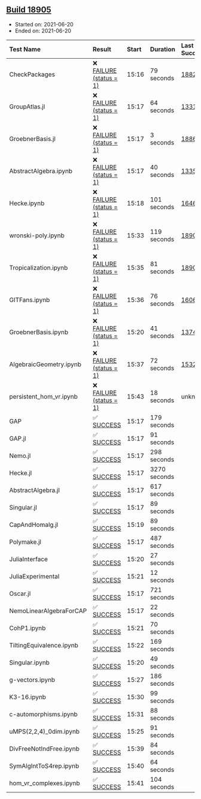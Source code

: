 ## [Build 18905](https://oscarci.mathematik.uni-kl.de/job/oscar/18905/)

* Started on: 2021-06-20
* Ended on: 2021-06-20

| Test Name    | Result | Start | Duration | Last Success | First Failure |
|:-------------|:-------|:------|:---------|:-------------|:--------------|
| CheckPackages | ❌ [FAILURE (status = 1)](https://oscarci.mathematik.uni-kl.de/job/oscar/18905/artifact/logs/build-18905/CheckPackages.log) | 15:16 | 79 seconds | [18822](https://oscarci.mathematik.uni-kl.de/job/oscar/18822/) | [18823](https://oscarci.mathematik.uni-kl.de/job/oscar/18823/) |
| GroupAtlas.jl | ❌ [FAILURE (status = 1)](https://oscarci.mathematik.uni-kl.de/job/oscar/18905/artifact/logs/build-18905/GroupAtlas.jl.log) | 15:17 | 64 seconds | [13311](https://oscarci.mathematik.uni-kl.de/job/oscar/13311/) | [13312](https://oscarci.mathematik.uni-kl.de/job/oscar/13312/) |
| GroebnerBasis.jl | ❌ [FAILURE (status = 1)](https://oscarci.mathematik.uni-kl.de/job/oscar/18905/artifact/logs/build-18905/GroebnerBasis.jl.log) | 15:17 | 3 seconds | [18864](https://oscarci.mathematik.uni-kl.de/job/oscar/18864/) | [18865](https://oscarci.mathematik.uni-kl.de/job/oscar/18865/) |
| AbstractAlgebra.ipynb | ❌ [FAILURE (status = 1)](https://oscarci.mathematik.uni-kl.de/job/oscar/18905/artifact/logs/build-18905/AbstractAlgebra.ipynb.log) | 15:17 | 40 seconds | [13355](https://oscarci.mathematik.uni-kl.de/job/oscar/13355/) | [13356](https://oscarci.mathematik.uni-kl.de/job/oscar/13356/) |
| Hecke.ipynb | ❌ [FAILURE (status = 1)](https://oscarci.mathematik.uni-kl.de/job/oscar/18905/artifact/logs/build-18905/Hecke.ipynb.log) | 15:18 | 101 seconds | [16463](https://oscarci.mathematik.uni-kl.de/job/oscar/16463/) | [16464](https://oscarci.mathematik.uni-kl.de/job/oscar/16464/) |
| wronski-poly.ipynb | ❌ [FAILURE (status = 1)](https://oscarci.mathematik.uni-kl.de/job/oscar/18905/artifact/logs/build-18905/wronski-poly.ipynb.log) | 15:33 | 119 seconds | [18904](https://oscarci.mathematik.uni-kl.de/job/oscar/18904/) | [18905](https://oscarci.mathematik.uni-kl.de/job/oscar/18905/) |
| Tropicalization.ipynb | ❌ [FAILURE (status = 1)](https://oscarci.mathematik.uni-kl.de/job/oscar/18905/artifact/logs/build-18905/Tropicalization.ipynb.log) | 15:35 | 81 seconds | [18904](https://oscarci.mathematik.uni-kl.de/job/oscar/18904/) | [18905](https://oscarci.mathematik.uni-kl.de/job/oscar/18905/) |
| GITFans.ipynb | ❌ [FAILURE (status = 1)](https://oscarci.mathematik.uni-kl.de/job/oscar/18905/artifact/logs/build-18905/GITFans.ipynb.log) | 15:36 | 76 seconds | [16068](https://oscarci.mathematik.uni-kl.de/job/oscar/16068/) | [16069](https://oscarci.mathematik.uni-kl.de/job/oscar/16069/) |
| GroebnerBasis.ipynb | ❌ [FAILURE (status = 1)](https://oscarci.mathematik.uni-kl.de/job/oscar/18905/artifact/logs/build-18905/GroebnerBasis.ipynb.log) | 15:20 | 41 seconds | [13748](https://oscarci.mathematik.uni-kl.de/job/oscar/13748/) | [13749](https://oscarci.mathematik.uni-kl.de/job/oscar/13749/) |
| AlgebraicGeometry.ipynb | ❌ [FAILURE (status = 1)](https://oscarci.mathematik.uni-kl.de/job/oscar/18905/artifact/logs/build-18905/AlgebraicGeometry.ipynb.log) | 15:37 | 72 seconds | [15322](https://oscarci.mathematik.uni-kl.de/job/oscar/15322/) | [15323](https://oscarci.mathematik.uni-kl.de/job/oscar/15323/) |
| persistent_hom_vr.ipynb | ❌ [FAILURE (status = 1)](https://oscarci.mathematik.uni-kl.de/job/oscar/18905/artifact/logs/build-18905/persistent_hom_vr.ipynb.log) | 15:43 | 18 seconds | unknown | unknown |
| GAP | ✅ [SUCCESS](https://oscarci.mathematik.uni-kl.de/job/oscar/18905/artifact/logs/build-18905/GAP.log) | 15:17 | 179 seconds |  |  |
| GAP.jl | ✅ [SUCCESS](https://oscarci.mathematik.uni-kl.de/job/oscar/18905/artifact/logs/build-18905/GAP.jl.log) | 15:17 | 91 seconds |  |  |
| Nemo.jl | ✅ [SUCCESS](https://oscarci.mathematik.uni-kl.de/job/oscar/18905/artifact/logs/build-18905/Nemo.jl.log) | 15:17 | 298 seconds |  |  |
| Hecke.jl | ✅ [SUCCESS](https://oscarci.mathematik.uni-kl.de/job/oscar/18905/artifact/logs/build-18905/Hecke.jl.log) | 15:17 | 3270 seconds |  |  |
| AbstractAlgebra.jl | ✅ [SUCCESS](https://oscarci.mathematik.uni-kl.de/job/oscar/18905/artifact/logs/build-18905/AbstractAlgebra.jl.log) | 15:17 | 617 seconds |  |  |
| Singular.jl | ✅ [SUCCESS](https://oscarci.mathematik.uni-kl.de/job/oscar/18905/artifact/logs/build-18905/Singular.jl.log) | 15:17 | 89 seconds |  |  |
| CapAndHomalg.jl | ✅ [SUCCESS](https://oscarci.mathematik.uni-kl.de/job/oscar/18905/artifact/logs/build-18905/CapAndHomalg.jl.log) | 15:19 | 89 seconds |  |  |
| Polymake.jl | ✅ [SUCCESS](https://oscarci.mathematik.uni-kl.de/job/oscar/18905/artifact/logs/build-18905/Polymake.jl.log) | 15:17 | 487 seconds |  |  |
| JuliaInterface | ✅ [SUCCESS](https://oscarci.mathematik.uni-kl.de/job/oscar/18905/artifact/logs/build-18905/JuliaInterface.log) | 15:20 | 27 seconds |  |  |
| JuliaExperimental | ✅ [SUCCESS](https://oscarci.mathematik.uni-kl.de/job/oscar/18905/artifact/logs/build-18905/JuliaExperimental.log) | 15:21 | 12 seconds |  |  |
| Oscar.jl | ✅ [SUCCESS](https://oscarci.mathematik.uni-kl.de/job/oscar/18905/artifact/logs/build-18905/Oscar.jl.log) | 15:17 | 721 seconds |  |  |
| NemoLinearAlgebraForCAP | ✅ [SUCCESS](https://oscarci.mathematik.uni-kl.de/job/oscar/18905/artifact/logs/build-18905/NemoLinearAlgebraForCAP.log) | 15:17 | 22 seconds |  |  |
| CohP1.ipynb | ✅ [SUCCESS](https://oscarci.mathematik.uni-kl.de/job/oscar/18905/artifact/logs/build-18905/CohP1.ipynb.log) | 15:21 | 70 seconds |  |  |
| TiltingEquivalence.ipynb | ✅ [SUCCESS](https://oscarci.mathematik.uni-kl.de/job/oscar/18905/artifact/logs/build-18905/TiltingEquivalence.ipynb.log) | 15:22 | 169 seconds |  |  |
| Singular.ipynb | ✅ [SUCCESS](https://oscarci.mathematik.uni-kl.de/job/oscar/18905/artifact/logs/build-18905/Singular.ipynb.log) | 15:20 | 49 seconds |  |  |
| g-vectors.ipynb | ✅ [SUCCESS](https://oscarci.mathematik.uni-kl.de/job/oscar/18905/artifact/logs/build-18905/g-vectors.ipynb.log) | 15:27 | 186 seconds |  |  |
| K3-16.ipynb | ✅ [SUCCESS](https://oscarci.mathematik.uni-kl.de/job/oscar/18905/artifact/logs/build-18905/K3-16.ipynb.log) | 15:30 | 99 seconds |  |  |
| c-automorphisms.ipynb | ✅ [SUCCESS](https://oscarci.mathematik.uni-kl.de/job/oscar/18905/artifact/logs/build-18905/c-automorphisms.ipynb.log) | 15:31 | 88 seconds |  |  |
| uMPS(2,2,4)_0dim.ipynb | ✅ [SUCCESS](https://oscarci.mathematik.uni-kl.de/job/oscar/18905/artifact/logs/build-18905/uMPS-2-2-4-_0dim.ipynb.log) | 15:25 | 91 seconds |  |  |
| DivFreeNotIndFree.ipynb | ✅ [SUCCESS](https://oscarci.mathematik.uni-kl.de/job/oscar/18905/artifact/logs/build-18905/DivFreeNotIndFree.ipynb.log) | 15:39 | 84 seconds |  |  |
| SymAlgIntToS4rep.ipynb | ✅ [SUCCESS](https://oscarci.mathematik.uni-kl.de/job/oscar/18905/artifact/logs/build-18905/SymAlgIntToS4rep.ipynb.log) | 15:40 | 64 seconds |  |  |
| hom_vr_complexes.ipynb | ✅ [SUCCESS](https://oscarci.mathematik.uni-kl.de/job/oscar/18905/artifact/logs/build-18905/hom_vr_complexes.ipynb.log) | 15:41 | 104 seconds |  |  |
